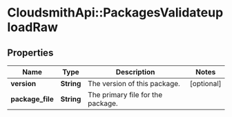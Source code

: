 # CloudsmithApi::PackagesValidateuploadRaw

## Properties
Name | Type | Description | Notes
------------ | ------------- | ------------- | -------------
**version** | **String** | The version of this package. | [optional] 
**package_file** | **String** | The primary file for the package. | 


